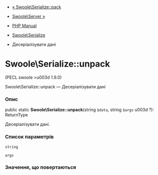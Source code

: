 - [« Swoole\Serialize::pack](swoole-serialize.pack.md)
- [Swoole\Server »](class.swoole-server.md)

- [PHP Manual](index.md)
- [Swoole\Serialize](class.swoole-serialize.md)
- Десеріалізувати дані

# Swoole\Serialize::unpack

(PECL swoole \>u003d 1.9.0)

Swoole\Serialize::unpack — Десеріалізувати дані

### Опис

public static **Swoole\Serialize::unpack**(string `$data`, string
`$args` u003d ?): ReturnType

Десеріалізувати дані.

### Список параметрів

`string`

`args`

### Значення, що повертаються
